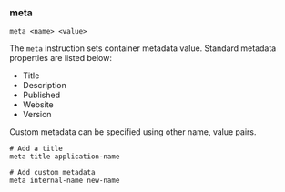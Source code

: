 ### meta

```
meta <name> <value>
```

The `meta` instruction sets container metadata value. Standard metadata properties are listed below:

* Title
* Description
* Published
* Website
* Version

Custom metadata can be specified using other name, value pairs. 

```
# Add a title
meta title application-name

# Add custom metadata
meta internal-name new-name
```